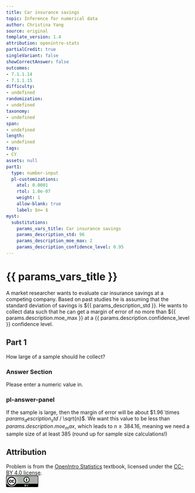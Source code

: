 ```yaml
---
title: Car insurance savings
topic: Inference for numerical data
author: Christina Yang
source: original
template_version: 1.4
attribution: openintro-stats
partialCredit: true
singleVariant: false
showCorrectAnswer: false
outcomes:
- 7.1.1.14
- 7.1.1.15
difficulty:
- undefined
randomization:
- undefined
taxonomy:
- undefined
span:
- undefined
length:
- undefined
tags:
- CY
assets: null
part1:
  type: number-input
  pl-customizations:
    atol: 0.0001
    rtol: 1.0e-07
    weight: 1
    allow-blank: true
    label: $n= $
myst:
  substitutions:
    params_vars_title: Car insurance savings
    params_description_std: 96
    params_description_moe_max: 2
    params_description_confidence_level: 0.95
---
```

# {{ params_vars_title }}
<div class="mathjax_ignore">
A market researcher wants to evaluate car insurance savings at a competing company. Based on past studies he is assuming that the standard deviation of savings is ${{ params_description_std }}. He wants to collect data such that he can get a margin of error of no more than ${{ params.description.moe_max }} at a {{ params.description.confidence_level }} confidence level.
</div>

## Part 1

How large of a sample should he collect?

### Answer Section

Please enter a numeric value in.

### pl-answer-panel

If the sample is large, then the margin of error will be about
$1.96 \times ${{ params_description_std }}$ / \sqrt{n}$. We want this value to be less than ${{ params.description.moe_max }}$, which
leads to $n \geq 384.16$, meaning we need a sample size of at least 385 (round
up for sample size calculations!)

## Attribution

Problem is from the [OpenIntro Statistics](https://openintro.org/book/os/) textbook, licensed under the [CC-BY 4.0 license](https://creativecommons.org/licenses/by/4.0/).<br>![Image representing the Creative Commons 4.0 BY license.](https://raw.githubusercontent.com/firasm/bits/master/by.png)